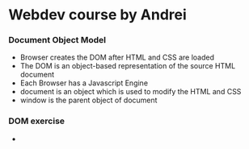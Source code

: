 # Webdev course by Andrei

### Document Object Model
* Browser creates the DOM after HTML and CSS are loaded
* The DOM is an object-based representation of the source HTML document
* Each Browser has a Javascript Engine
* document is an object which is used to modify the HTML and CSS
* window is the parent object of document

### DOM exercise
* 
